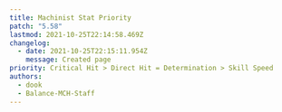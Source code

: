 ```yaml
---
title: Machinist Stat Priority
patch: "5.58"
lastmod: 2021-10-25T22:14:58.469Z
changelog:
  - date: 2021-10-25T22:15:11.954Z
    message: Created page
priority: Critical Hit > Direct Hit = Determination > Skill Speed
authors:
  - dook
  - Balance-MCH-Staff
---
```


